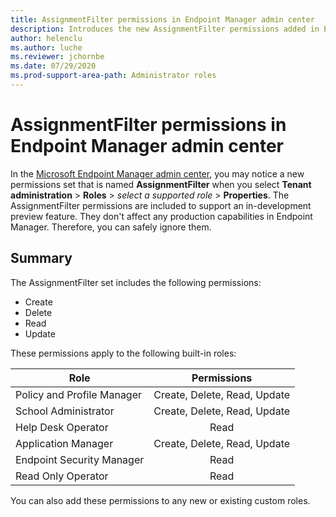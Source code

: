 ```yaml
---
title: AssignmentFilter permissions in Endpoint Manager admin center
description: Introduces the new AssignmentFilter permissions added in Endpoint Manager admin center to support an in-development feature.
author: helenclu
ms.author: luche
ms.reviewer: jchornbe
ms.date: 07/29/2020
ms.prod-support-area-path: Administrator roles
---
```

# AssignmentFilter permissions in Endpoint Manager admin center

In the [Microsoft Endpoint Manager admin center](https://go.microsoft.com/fwlink/?linkid=2109431), you may notice a new permissions set that is named **AssignmentFilter** when you select **Tenant administration** > **Roles** > *select a supported role* > **Properties**. The AssignmentFilter permissions are included to support an in-development preview feature. They don't affect any production capabilities in Endpoint Manager. Therefore, you can safely ignore them.

## Summary

The AssignmentFilter set includes the following permissions:

- Create
- Delete
- Read
- Update

These permissions apply to the following built-in roles:

| Role | Permissions |
| --- | :---: |
| Policy and Profile Manager | Create, Delete, Read, Update |
| School Administrator | Create, Delete, Read, Update |
| Help Desk Operator | Read |
| Application Manager | Create, Delete, Read, Update |
| Endpoint Security Manager | Read |
| Read Only Operator | Read |

You can also add these permissions to any new or existing custom roles.
